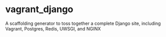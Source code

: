 # vagrant_django
A scaffolding generator to toss together a complete Django site, including Vagrant, Postgres, Redis, UWSGI, and NGINX
